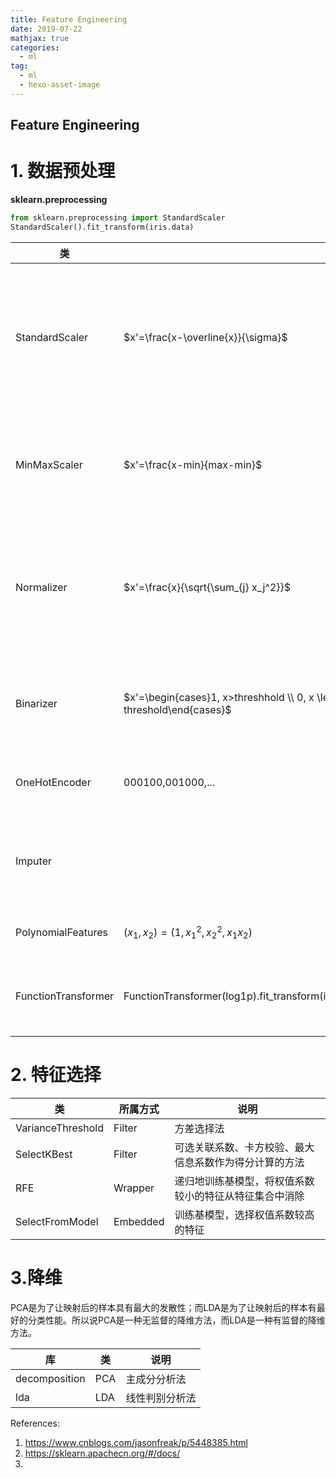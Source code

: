 ```yaml
---
title: Feature Engineering
date: 2019-07-22
mathjax: true
categories:
  - ml
tag:
  - ml
  - hexo-asset-image
---
```


Feature Engineering
-------------------------------

# 1. 数据预处理

**sklearn.preprocessing**

``` python
from sklearn.preprocessing import StandardScaler
StandardScaler().fit_transform(iris.data)
```



| 类                  |                                                              | 功能               | 说明                                                         |
| ------------------- | ------------------------------------------------------------ | ------------------ | ------------------------------------------------------------ |
| StandardScaler      | $x'=\frac{x-\overline{x}}{\sigma}$                           | 标准化(无量纲化)   | 基于特征矩阵的列，将特征值转换至服从标准正态分布 $x ~ \mathcal{N}[0,1]$ |
| MinMaxScaler        | $x'=\frac{x-min}{max-min}$                                   | (区间缩放)无量纲化 | 基于最大最小值，将特征值转换到[0, 1]区间上                   |
| Normalizer          | $x'=\frac{x}{\sqrt{\sum_{j} x_j^2}}$                         | 归一化             | 基于特征矩阵的行，将样本向量转换为“单位向量”                 |
| Binarizer           | $x'=\begin{cases}1, x>threshhold \\ 0, x \leq threshold\end{cases}$ | 二值化             | 基于给定阈值，将定量特征按阈值划分                           |
| OneHotEncoder       | 000100,001000,...                                            | 哑编码(dummy)      | 将定性数据编码为定量数据                                     |
| Imputer             |                                                              | 缺失值计算(nan)    | 计算缺失值，缺失值可填充为均值等                             |
| PolynomialFeatures  | $(x_1,x_2)=(1,x_1^2,x_2^2,x_1x_2)$                           | 多项式数据转换     | 多项式数据转换                                               |
| FunctionTransformer | FunctionTransformer(log1p).fit_transform(iris.data)          | 自定义单元数据转换 | 使用单变元的函数来转换数据                                   |



# 2. 特征选择

| 类                | 所属方式 | 说明                                                   |
| ----------------- | -------- | ------------------------------------------------------ |
| VarianceThreshold | Filter   | 方差选择法                                             |
| SelectKBest       | Filter   | 可选关联系数、卡方校验、最大信息系数作为得分计算的方法 |
| RFE               | Wrapper  | 递归地训练基模型，将权值系数较小的特征从特征集合中消除 |
| SelectFromModel   | Embedded | 训练基模型，选择权值系数较高的特征                     |

# 3.降维

PCA是为了让映射后的样本具有最大的发散性；而LDA是为了让映射后的样本有最好的分类性能。所以说PCA是一种无监督的降维方法，而LDA是一种有监督的降维方法。

| 库            | 类   | 说明           |
| ------------- | ---- | -------------- |
| decomposition | PCA  | 主成分分析法   |
| lda           | LDA  | 线性判别分析法 |



References:

1. <https://www.cnblogs.com/jasonfreak/p/5448385.html>
2. <https://sklearn.apachecn.org/#/docs/>
3.